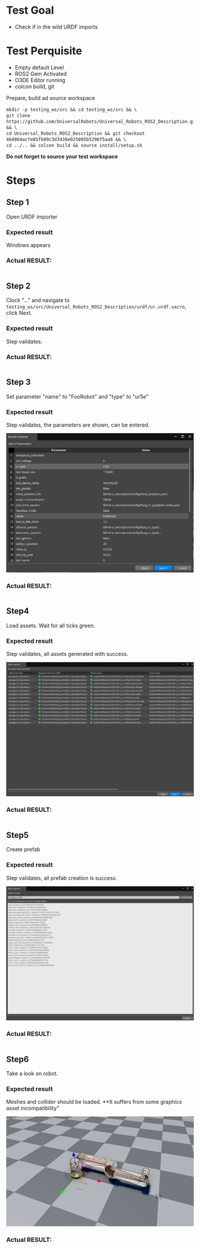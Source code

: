 # Test Goal

 - Check if in the wild URDF imports

# Test Perquisite

 - Empty default Level
 - ROS2 Gem Activated
 - O3DE Editor running
 - colcon build, git

 Prepare, build ad source workspace

```
mkdir -p testing_ws/src && cd testing_ws/src && \
git clone https://github.com/UniversalRobots/Universal_Robots_ROS2_Description.git && \
cd Universal_Robots_ROS2_Description && git checkout 464864acfe85f600c3d3438e025805b5296f5aa8 && \
cd ../.. && colcon build && source install/setup.sh
```
**Do not forget to source your test workspace**
# Steps

## Step 1 

Open URDF importer

### Expected result 

Windows appears

### **Actual RESULT:**

```

```

## Step 2 

Clock "..." and navigate to `testing_ws/src/Universal_Robots_ROS2_Description/urdf/ur.urdf.xacro`, click Next.

### Expected result 

Step validates.

### **Actual RESULT:**
```

```
## Step 3

Set parameter "name" to "FooRobot" and "type" to "ur5e"
### Expected result 
Step validates, the parameters are shown, can be entered.

![step3](images/step3.png)


### **Actual RESULT:**
```

```

## Step4

Load assets. Wait for all ticks green.
### Expected result 
Step validates, all assets generated with success.

![step4](images/step4.png)

### **Actual RESULT:**
```

```
## Step5
Create prefab

### Expected result 
Step validates, all prefab creation is success.

![step5](images/step5.png)


### **Actual RESULT:**
```

```
## Step6
Take a look on robot.


### Expected result 
Meshes and collider should be loaded.
**It suffers from some graphics asset incompatibility"

![step5](images/step6.png)


### **Actual RESULT:**
```

```